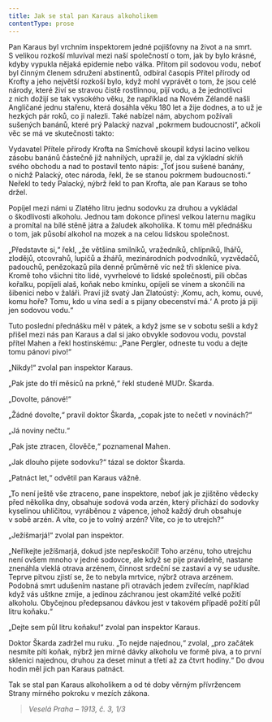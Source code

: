 ```yaml
---
title: Jak se stal pan Karaus alkoholikem
contentType: prose
---
```


<section>

Pan Karaus byl vrchním inspektorem jedné pojišťovny na život a na smrt. S velikou rozkoší mluvíval mezi naší společností o tom, jak by bylo krásné, kdyby vypukla nějaká epidemie nebo válka. Přitom pil sodovou vodu, neboť byl činným členem sdružení abstinentů, odbíral časopis Přítel přírody od Krofty a jeho největší rozkoší bylo, když mohl vyprávět o tom, že jsou celé národy, které živí se stravou čistě rostlinnou, pijí vodu, a že jednotlivci z nich dožijí se tak vysokého věku, že například na Novém Zélandě našli Angličané jednu stařenu, která dosáhla věku 180 let a žije dodnes, a to už je hezkých pár roků, co ji nalezli. Také nabízel nám, abychom požívali sušených banánů, které prý Palacký nazval „pokrmem budoucnosti“, ačkoli věc se má ve skutečnosti takto:

Vydavatel Přítele přírody Krofta na Smíchově skoupil kdysi lacino velkou zásobu banánů částečně již nahnilých, upražil je, dal za výkladní skříň svého obchodu a nad to postavil tento nápis: „Toť jsou sušené banány, o nichž Palacký, otec národa, řekl, že se stanou pokrmem budoucnosti.“ Neřekl to tedy Palacký, nýbrž řekl to pan Krofta, ale pan Karaus se toho držel.

Popíjel mezi námi u Zlatého litru jednu sodovku za druhou a vykládal o škodlivosti alkoholu. Jednou tam dokonce přinesl velkou laternu magiku a promítal na bílé stěně játra a žaludek alkoholika. K tomu měl přednášku o tom, jak působí alkohol na mozek a na celou lidskou společnost.

„Představte si,“ řekl, „že většina smilníků, vražedníků, chlípníků, lhářů, zlodějů, otcovrahů, lupičů a žhářů, mezinárodních podvodníků, vyzvědačů, padouchů, penězokazů pila denně průměrně víc než tři sklenice piva. Kromě toho všichni tito lidé, vyvrhelové to lidské společnosti, pili občas kořalku, popíjeli alaš, koňak nebo kmínku, opíjeli se vínem a skončili na šibenici nebo v žaláři. Praví již svatý Jan Zlatoústý: ‚Komu, ach, komu, ouvé, komu hoře? Tomu, kdo u vína sedí a s pijany obecenství má.‘ A proto já piji jen sodovou vodu.“

Tuto poslední přednášku měl v pátek, a když jsme se v sobotu sešli a když přišel mezi nás pan Karaus a dal si jako obvykle sodovou vodu, povstal přítel Mahen a řekl hostinskému: „Pane Pergler, odneste tu vodu a dejte tomu pánovi pivo!“

„Nikdy!“ zvolal pan inspektor Karaus.

„Pak jste do tří měsíců na prkně,“ řekl studeně MUDr. Škarda.

„Dovolte, pánové!“

„Žádné dovolte,“ pravil doktor Škarda, „copak jste to nečetl v novinách?“

„Já noviny nečtu.“

„Pak jste ztracen, člověče,“ poznamenal Mahen.

„Jak dlouho pijete sodovku?“ tázal se doktor Škarda.

„Patnáct let,“ odvětil pan Karaus vážně.

„To není ještě vše ztraceno, pane inspektore, neboť jak je zjištěno vědecky před několika dny, obsahuje sodová voda arzén, který přichází do sodovky kyselinou uhličitou, vyráběnou z vápence, jehož každý druh obsahuje v sobě arzén. A víte, co je to volný arzén? Víte, co je to utrejch?“

„Ježíšmarjá!“ zvolal pan inspektor.

„Neříkejte ježíšmarjá, dokud jste nepřeskočil! Toho arzénu, toho utrejchu není ovšem mnoho v jedné sodovce, ale když se pije pravidelně, nastane znenáhla vleklá otrava arzénem, činnost srdeční se zastaví a vy se udusíte. Teprve pitvou zjistí se, že to nebyla mrtvice, nýbrž otrava arzénem. Podobná smrt udušením nastane při otravách jedem zvířecím, například když vás uštkne zmije, a jedinou záchranou jest okamžité velké požití alkoholu. Obyčejnou předepsanou dávkou jest v takovém případě požití půl litru koňaku.“

„Dejte sem půl litru koňaku!“ zvolal pan inspektor Karaus.

Doktor Škarda zadržel mu ruku. „To nejde najednou,“ zvolal, „pro začátek nesmíte píti koňak, nýbrž jen mírné dávky alkoholu ve formě piva, a to první sklenici najednou, druhou za deset minut a třetí až za čtvrt hodiny.“ Do dvou hodin měl jich pan Karaus patnáct.

Tak se stal pan Karaus alkoholikem a od té doby věrným pří­vržencem Strany mírného pokroku v mezích zákona.

</section>

<section>

> _Veselá Praha – 1913, č. 3, 1/3_

</section>
